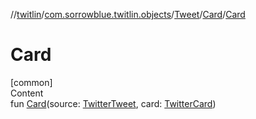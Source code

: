 //[twitlin](../../../index.md)/[com.sorrowblue.twitlin.objects](../../index.md)/[Tweet](../index.md)/[Card](index.md)/[Card](-card.md)



# Card  
[common]  
Content  
fun [Card](-card.md)(source: [TwitterTweet](../../-twitter-tweet/index.md), card: [TwitterCard](../../-twitter-card/index.md))  



